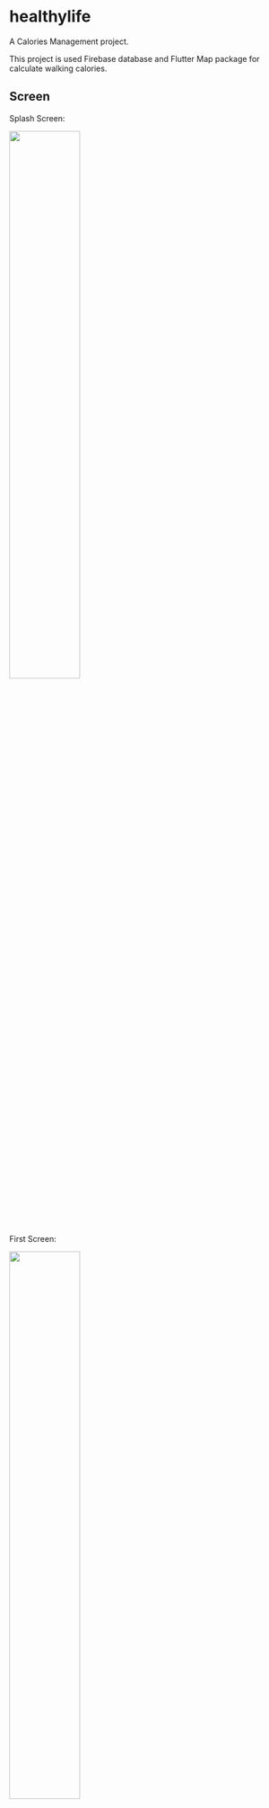 # healthylife

A Calories Management project.

This project is used Firebase database and Flutter Map package for calculate walking calories.

## Screen

Splash Screen:

<img src="https://github.com/NgKhai/healthylife/assets/89343281/dbcde22a-2afb-4231-b2ca-4e9175050b44" width=50% height=50%>


First Screen:

<img src="https://github.com/NgKhai/healthylife/assets/89343281/6f7816af-b986-43e3-8ead-10b840a98419" width=50% height=50%>


Register Screen:

<img src="https://github.com/NgKhai/healthylife/assets/89343281/84d352ef-bae4-4afe-879e-444c6bebbfb7" width=50% height=50%>


Login Screen:

<img src="https://github.com/NgKhai/healthylife/assets/89343281/ff9ac93f-7644-4d60-bf37-5ba9c08c5bf7" width=50% height=50%>


Phone Number Login Screen:

<img src="https://github.com/NgKhai/healthylife/assets/89343281/1d66ff5a-5959-45f2-8700-f040a8317bc5" width=50% height=50%>


Home Screen:

<img src="https://github.com/NgKhai/healthylife/assets/89343281/e80bfd8e-8752-4cbf-8a34-93106230da4c" width=50% height=50%>


Calo Screen:

<img src="https://github.com/NgKhai/healthylife/assets/89343281/37c8cf49-0306-4597-aea4-339b024909a8" width=50% height=50%>


Walking Screen:

<img src="https://github.com/NgKhai/healthylife/assets/89343281/8c5ba254-74d8-4146-b7d7-829ff918f894" width=50% height=50%>


Food Screen:

<img src="https://github.com/NgKhai/healthylife/assets/89343281/881295ec-b0b6-4e0a-b641-06e572cbbd4d" width=50% height=50%>


Exercise Screen:

<img src="https://github.com/NgKhai/healthylife/assets/89343281/976a3f15-0525-4f8c-b88b-dc573b022f2e" width=50% height=50%>


BMI Screen:

<img src="https://github.com/NgKhai/healthylife/assets/89343281/241319e5-bae5-46af-8927-b6f9edf6d9b7" width=50% height=50%>


Fat Screen:

<img src="https://github.com/NgKhai/healthylife/assets/89343281/bf3ea0a5-7c9f-451d-b622-6fd961c1655a" width=50% height=50%>


Drink Water Screen:

<img src="https://github.com/NgKhai/healthylife/assets/89343281/c641437a-3269-4c2f-9d71-1f6f43eacac1" width=50% height=50%>


Info Screen:

<img src="https://github.com/NgKhai/healthylife/assets/89343281/928382b1-d7c7-43f2-911b-9dc2dbfac4ac" width=50% height=50%>


Statistical Info Screen:

<img src="https://github.com/NgKhai/healthylife/assets/89343281/d2e39222-ff7a-40c4-8b46-f2a701fa3661" width=50% height=50%>

Update Info Screen:

<img src="https://github.com/NgKhai/healthylife/assets/89343281/93c46f01-09ac-4679-b335-d896067ef645" width=50% height=50%>

